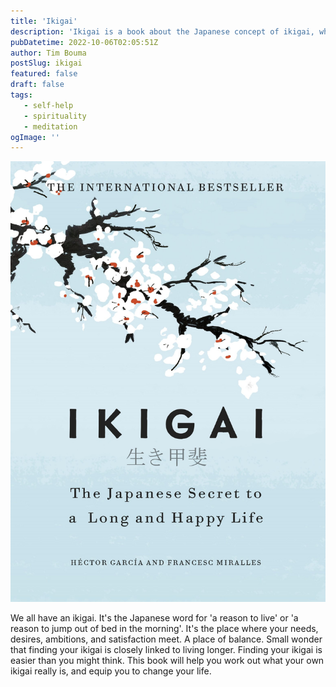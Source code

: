 ```yaml
---
title: 'Ikigai'
description: 'Ikigai is a book about the Japanese concept of ikigai, which is a reason for being. It is a book about finding your ikigai, and how to live a life of purpose.'
pubDatetime: 2022-10-06T02:05:51Z
author: Tim Bouma
postSlug: ikigai
featured: false
draft: false
tags:
   - self-help
   - spirituality
   - meditation
ogImage: ''
---
```

<!-- image height 500px-->

<img
    src="../../../public/ikigai-hero.jpg"
    alt="Ikigai"
    class="w-fit h-96 object-scale-down object-center rounded-lg shadow-md"
/>
<!-- /image -->
We all have an ikigai. It's the Japanese word for 'a reason to live' or 'a reason to jump out of bed in the morning'. It's the place where your needs, desires, ambitions, and satisfaction meet. A place of balance. Small wonder that finding your ikigai is closely linked to living longer. Finding your ikigai is easier than you might think. This book will help you work out what your own ikigai really is, and equip you to change your life.

